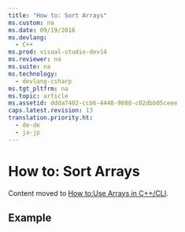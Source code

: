 ```yaml
---
title: "How to: Sort Arrays"
ms.custom: na
ms.date: 09/19/2016
ms.devlang: 
  - C++
ms.prod: visual-studio-dev14
ms.reviewer: na
ms.suite: na
ms.technology: 
  - devlang-csharp
ms.tgt_pltfrm: na
ms.topic: article
ms.assetid: ddda7402-ccb6-4448-9888-c02dbb05ceee
caps.latest.revision: 13
translation.priority.ht: 
  - de-de
  - ja-jp
---
```

# How to: Sort Arrays
Content moved to [How to:Use Arrays in C++/CLI](../Topic/How%20to:%20Use%20Arrays%20in%20C++-CLI.md).  
  
## Example